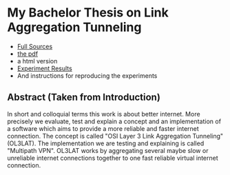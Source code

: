 # My Bachelor Thesis on Link Aggregation Tunneling
 * [Full Sources](Bachelorarbeit_english.tm)
 * [the pdf](https://github.com/richi235/bachelor-thesis-link-aggregation-tunneling/raw/master/Bachelorarbeit_english.pdf)
 * a html version
 * [Experiment Results](Anhang_CD_Daten/Experimente)
 * And instructions for reproducing the experiments
 
## Abstract (Taken from Introduction)

In short and colloquial terms this work is about better internet. 
More precisely we evaluate, test and explain a concept and an implementation of a software which aims to provide a more reliable and faster internet connection. The concept is called "OSI Layer 3 Link Aggregation Tunneling" (OL3LAT).
The implementation we are testing and explaining is called "Multipath VPN". OL3LAT works by aggregating several maybe slow or unreliable internet connections together to one fast reliable virtual internet connection.
